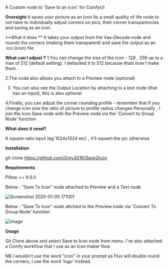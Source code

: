 A Custom node to 'Save to an icon' for ComfyUI

**Oversight**
It saves your picture as an Icon
Its a small quality of life node to not have to individually adjust corners on pics, their corner transparencies and saving as an icon .

**What it does ** 
It takes your output from the Vae-Decode node and rounds the corners (making them transparent) and save the output as an .ico (icon) file

**What can I adjust ?**
1.You can change the size of the icon - 128 , 256 up to a max of 512 (default setting). I defaulted it to 512 because thats how I make them .

2.The node also allows you attach to a Preview node (optional) 

3. You can also see the Output Location by attaching to a text node (that has an input), this is also optional

4.Finally, you can adjust the corner rounding profile - remember that if you change icon size the ratio of picture to profile radius changes 
Personally , I join the Icon Save node with the Preview node via the 'Convert to Group Node' function

**What does it need?**

A square ratio input (eg 1024x1024 etc) , it'll squash the pic otherwise


**Installation**

git clone https://github.com/Grey3016/Save2Icon

**Requirements** 

Pillow >= 9.0.0

Below : "Save To Icon" node attached to Preview and a Text node

![Screenshot 2025-01-05 171001](https://github.com/user-attachments/assets/c9d8a05c-cffc-4039-a681-30dc6b811cdf)


Below : "Save To Icon" node attched to the Preview node via 'Convert To Group Node' function

![image](https://github.com/user-attachments/assets/692e1fc1-726e-4591-bd89-01f11ea37cbe)

**Usage**

Git Clone above and select Save to Icon node from menu. I've also attached a Comfy workflow that I use as an Icon maker flow. 

NB I wouldn't use the word "icon" in your prompt as Flux will double round the corners, I use the word 'logo' instead. 
